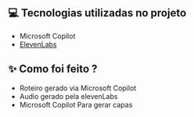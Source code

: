 ## 💻 Tecnologias utilizadas no projeto

- Microsoft Copilot
- [ElevenLabs](https://beta.elevenlabs.io/)

## ✨ Como foi feito ?

- Roteiro gerado via Microsoft Copilot
- Audio gerado pela elevenLabs
- Microsoft Copilot Para gerar capas
